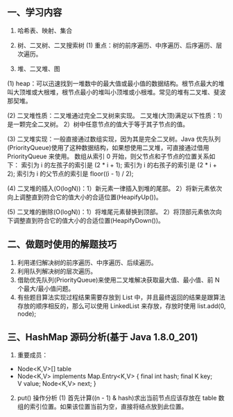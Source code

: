 ## 一、学习内容

1. 哈希表、映射、集合

2. 树、二叉树、二叉搜索树
(1) 重点：树的前序遍历、中序遍历、后序遍历、层次遍历。

3. 堆、二叉堆、图

(1) heap：可以迅速找到一堆数中的最大值或最小值的数据结构。根节点最大的堆叫大顶堆或大根堆，根节点最小的堆叫小顶堆或小根堆。常见的堆有二叉堆、斐波那契堆。

(2) 二叉堆性质：二叉堆通过完全二叉树来实现。
    二叉堆(大顶)满足以下性质：1）是一颗完全二叉树。 2）树中任意节点的值大于等于其子节点的值。

(3) 二叉堆实现：一般直接通过数组实现，因为其是完全二叉树。Java 优先队列(PriorityQueue)使用了这种数据结构，如果想使用二叉堆，可直接通过借用 PriorityQueue 来使用。
    数组从索引 0 开始，则父节点和子节点的位置关系如下：
    索引为 i 的左孩子的索引是 (2 * i + 1);
    索引为 i 的右孩子的索引是 (2 * i + 2);
    索引为 i 的父节点的索引是 floor((i - 1) / 2);

(4) 二叉堆的插入(O(logN))：1）新元素一律插入到堆的尾部。 2）将新元素依次向上调整直到符合它的值大小的合适位置(HeapifyUp())。

(5) 二叉堆的删除(O(logN))：1）将堆尾元素替换到顶部。 2）将顶部元素依次向下调整直到符合它的值大小的合适位置(HeapifyDown())。
    
## 二、做题时使用的解题技巧
1. 利用递归解决树的前序遍历、中序遍历、后续遍历。
2. 利用队列解决树的层次遍历。
3. 借助优先队列(PriorityQueue)来使用二叉堆解决获取最大值、最小值、前 N 个最大/最小值问题。
4. 有些题目算法实现过程结果需要存放到 List 中，并且最终返回的结果是跟算法存放的顺序相反的，那么可以使用 LinkedList 来存放，存放时使用 list.add(0, node);

## 三、HashMap 源码分析(基于 Java 1.8.0_201)
1. 重要成员：
- Node<K,V>[] table
- Node<K,V> implements Map.Entry<K,V> {
    final int hash;
    final K key;    
    V value;
    Node<K,V> next;
}

2. put() 操作分析
(1) 首先计算((n - 1) & hash)求出当前节点应该存放在 table 数组的索引位置。如果该位置当前为空，直接将结点放到此位置。
